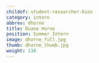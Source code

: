 ```yaml
---
childof: student-researcher-bios
category: intern
abbrev: dhorne
title: Duane Horne
position: Summer Intern
image: dhorne_full.jpg
thumb: dhorne_thumb.jpg
weight: 110
---
```

